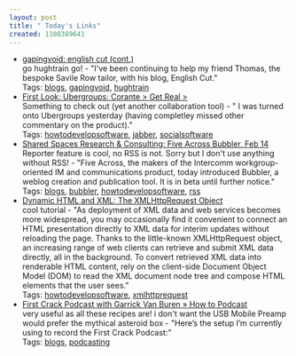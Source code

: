 ```yaml
---
layout: post
title: " Today's Links"
created: 1108389641
---
```


<ul class="jotsBookmarks">

<li><a href="http://www.gapingvoid.com/Moveable_Type/archives/001397.html"><span class="jotsBookmarkTitle">gapingvoid: english cut (cont.)</span></a>
<br><span class="jotsBookmarkDescription">go hughtrain go! - &quot;I've been continuing to help my friend Thomas, the bespoke Savile Row tailor, with his blog, English Cut.&quot;</span>
<br><span class="jotsBookmarkTags">Tags: <a href="http://www.jots.com/users/roland/blogs">blogs</a>, <a href="http://www.jots.com/users/roland/gapingvoid">gapingvoid</a>, <a href="http://www.jots.com/users/roland/hughtrain">hughtrain</a></span>
</li>

<li><a href="http://www.corante.com/getreal/archives/2005/02/10/first_look_ubergroups.php"><span class="jotsBookmarkTitle">First Look: Ubergroups: Corante &gt; Get Real &gt;</span></a>
<br><span class="jotsBookmarkDescription">Something to check out (yet another collaboration tool) - &quot; I was turned onto Ubergroups yesterday (having completley missed other commentary on the product).&quot;</span>
<br><span class="jotsBookmarkTags">Tags: <a href="http://www.jots.com/users/roland/howtodevelopsoftware">howtodevelopsoftware</a>, <a href="http://www.jots.com/users/roland/jabber">jabber</a>, <a href="http://www.jots.com/users/roland/socialsoftware">socialsoftware</a></span>
</li>

<li><a href="http://www.shared-spaces.com/blog/2005/02/five_across_bub.html"><span class="jotsBookmarkTitle">Shared Spaces Research &amp; Consulting: Five Across Bubbler, Feb 14</span></a>
<br><span class="jotsBookmarkDescription">Reporter feature is cool, no RSS is not. Sorry but I don't use anything without RSS! - &quot;Five Across, the makers of the Intercomm workgroup-oriented IM and communications product, today introduced Bubbler, a weblog creation and publication tool. It is in beta until further notice.&quot;</span>
<br><span class="jotsBookmarkTags">Tags: <a href="http://www.jots.com/users/roland/blogs">blogs</a>, <a href="http://www.jots.com/users/roland/bubbler">bubbler</a>, <a href="http://www.jots.com/users/roland/howtodevelopsoftware">howtodevelopsoftware</a>, <a href="http://www.jots.com/users/roland/rss">rss</a></span>
</li>

<li><a href="http://developer.apple.com/internet/webcontent/xmlhttpreq.html"><span class="jotsBookmarkTitle">Dynamic HTML and XML: The XMLHttpRequest Object</span></a>
<br><span class="jotsBookmarkDescription">cool tutorial - &quot;As deployment of XML data and web services becomes more widespread, you may occasionally find it convenient to connect an HTML presentation directly to XML data for interim updates without reloading the page. Thanks to the little-known XMLHttpRequest object, an increasing range of web clients can retrieve and submit XML data directly, all in the background. To convert retrieved XML data into renderable HTML content, rely on the client-side Document Object Model (DOM) to read the XML document node tree and compose HTML elements that the user sees.&quot;</span>
<br><span class="jotsBookmarkTags">Tags: <a href="http://www.jots.com/users/roland/howtodevelopsoftware">howtodevelopsoftware</a>, <a href="http://www.jots.com/users/roland/xmlhttprequest">xmlhttprequest</a></span>
</li>

<li><a href="http://garrickvanburen.com/firstcrack/archive/how-to-podcast/#more-34"><span class="jotsBookmarkTitle">First Crack Podcast with Garrick Van Buren » How to Podcast</span></a>
<br><span class="jotsBookmarkDescription">very useful as all these recipes are! i don't want the USB Mobile Preamp would prefer the mythical asteroid box - &quot;Here’s the setup I’m currently using to record the First Crack Podcast:&quot;</span>
<br><span class="jotsBookmarkTags">Tags: <a href="http://www.jots.com/users/roland/blogs">blogs</a>, <a href="http://www.jots.com/users/roland/podcasting">podcasting</a></span>
</li>

</ul>


